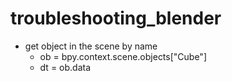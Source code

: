 # troubleshooting_blender
* get object in the scene by name
  * ob = bpy.context.scene.objects["Cube"]
  * dt = ob.data

